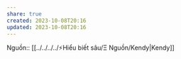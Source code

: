 ```yaml
---
share: true
created: 2023-10-08T20:16
updated: 2023-10-08T20:16
---
```

Nguồn:: [[../../../../⚡Hiểu biết sâu/Ξ Nguồn/Kendy|Kendy]]
